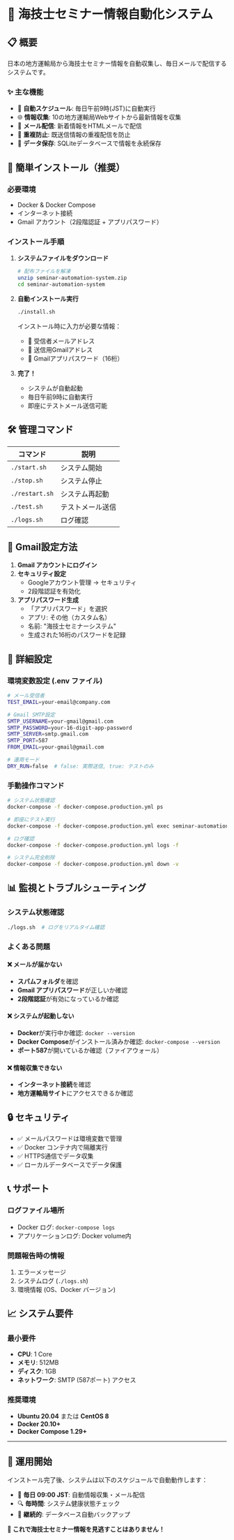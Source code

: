 # 🚢 海技士セミナー情報自動化システム

## 📋 概要

日本の地方運輸局から海技士セミナー情報を自動収集し、毎日メールで配信するシステムです。

### ✨ 主な機能
- 📅 **自動スケジュール**: 毎日午前9時(JST)に自動実行
- 🌐 **情報収集**: 10の地方運輸局Webサイトから最新情報を収集
- 📧 **メール配信**: 新着情報をHTMLメールで配信
- 🔄 **重複防止**: 既送信情報の重複配信を防止
- 💾 **データ保存**: SQLiteデータベースで情報を永続保存

## 🚀 簡単インストール（推奨）

### 必要環境
- Docker & Docker Compose
- インターネット接続
- Gmail アカウント（2段階認証 + アプリパスワード）

### インストール手順

1. **システムファイルをダウンロード**
   ```bash
   # 配布ファイルを解凍
   unzip seminar-automation-system.zip
   cd seminar-automation-system
   ```

2. **自動インストール実行**
   ```bash
   ./install.sh
   ```

   インストール時に入力が必要な情報：
   - 📧 受信者メールアドレス
   - 📨 送信用Gmailアドレス
   - 🔑 Gmailアプリパスワード（16桁）

3. **完了！**
   - システムが自動起動
   - 毎日午前9時に自動実行
   - 即座にテストメール送信可能

## 🛠️ 管理コマンド

| コマンド | 説明 |
|----------|------|
| `./start.sh` | システム開始 |
| `./stop.sh` | システム停止 |
| `./restart.sh` | システム再起動 |
| `./test.sh` | テストメール送信 |
| `./logs.sh` | ログ確認 |

## 📧 Gmail設定方法

1. **Gmail アカウントにログイン**
2. **セキュリティ設定**
   - Googleアカウント管理 → セキュリティ
   - 2段階認証を有効化
3. **アプリパスワード生成**
   - 「アプリパスワード」を選択
   - アプリ: その他（カスタム名）
   - 名前: "海技士セミナーシステム"
   - 生成された16桁のパスワードを記録

## 🔧 詳細設定

### 環境変数設定 (.env ファイル)
```bash
# メール受信者
TEST_EMAIL=your-email@company.com

# Gmail SMTP設定
SMTP_USERNAME=your-gmail@gmail.com
SMTP_PASSWORD=your-16-digit-app-password
SMTP_SERVER=smtp.gmail.com
SMTP_PORT=587
FROM_EMAIL=your-gmail@gmail.com

# 運用モード
DRY_RUN=false  # false: 実際送信, true: テストのみ
```

### 手動操作コマンド
```bash
# システム状態確認
docker-compose -f docker-compose.production.yml ps

# 即座にテスト実行
docker-compose -f docker-compose.production.yml exec seminar-automation python seminar_scheduler.py --production

# ログ確認
docker-compose -f docker-compose.production.yml logs -f

# システム完全削除
docker-compose -f docker-compose.production.yml down -v
```

## 📊 監視とトラブルシューティング

### システム状態確認
```bash
./logs.sh  # ログをリアルタイム確認
```

### よくある問題

#### ❌ メールが届かない
- **スパムフォルダ**を確認
- **Gmail アプリパスワード**が正しいか確認
- **2段階認証**が有効になっているか確認

#### ❌ システムが起動しない
- **Docker**が実行中か確認: `docker --version`
- **Docker Compose**がインストール済みか確認: `docker-compose --version`
- **ポート587**が開いているか確認（ファイアウォール）

#### ❌ 情報収集できない
- **インターネット接続**を確認
- **地方運輸局サイト**にアクセスできるか確認

## 🔒 セキュリティ

- ✅ メールパスワードは環境変数で管理
- ✅ Docker コンテナ内で隔離実行
- ✅ HTTPS通信でデータ収集
- ✅ ローカルデータベースでデータ保護

## 📞 サポート

### ログファイル場所
- Docker ログ: `docker-compose logs`
- アプリケーションログ: Docker volume内

### 問題報告時の情報
1. エラーメッセージ
2. システムログ (`./logs.sh`)
3. 環境情報 (OS、Docker バージョン)

## 📈 システム要件

### 最小要件
- **CPU**: 1 Core
- **メモリ**: 512MB
- **ディスク**: 1GB
- **ネットワーク**: SMTP (587ポート) アクセス

### 推奨環境
- **Ubuntu 20.04** または **CentOS 8**
- **Docker 20.10+**
- **Docker Compose 1.29+**

---

## 🎉 運用開始

インストール完了後、システムは以下のスケジュールで自動動作します：

- 📅 **毎日 09:00 JST**: 自動情報収集・メール配信
- 🔍 **毎時間**: システム健康状態チェック
- 💾 **継続的**: データベース自動バックアップ

**📧 これで海技士セミナー情報を見逃すことはありません！**